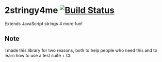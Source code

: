 # 2stringy4me [![Build Status](https://travis-ci.org/iwotastic/2stringy4me.svg?branch=master)](https://travis-ci.org/iwotastic/2stringy4me)
Extends JavaScript strings 4 more fun!

## Note
I made this library for two reasons, both to help people who need this and to learn how to use a test suite + CI.
